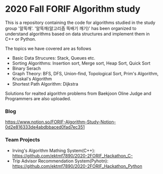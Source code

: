 # 2020 Fall FORIF Algorithm study
This is a repository containing the code for algorithms studied in the study group '알뚝깨'. '알뚝깨(알고리즘 뚝배기 깨기)' has been organized to understand algorithms based on data structures and implement them in C++ or Python. 

The topics we have covered are as follows
* Basic Data Strucures: Stack, Queues etc.
* Sorting Algorithms: Insertion sort, Merge sort, Heap Sort, Quick Sort
* Binary Serach
* Graph Theory: BFS, DFS, Union-find, Topological Sort, Prim's Algorithm, Kruskal's Algorithm
* Shortest Path Algorithm: Dijkstra

Solutions for realted algorithm problems from Baekjoon Oline Judge and Programmers are also uploaded.

### Blog
https://www.notion.so/FORIF-Algorithm-Study-Notion-0d2e816333de4abdbbaced0fad7ec351

### Team Projects
* Irving's Algorithm Mathing System(C++): https://github.com/ektmf7890/2020-2FORIF_Hackathon_C-
* Trip Advisor Recommendation System(Pyhotn): https://github.com/ektmf7890/2020-2FORIF_Hackathon_Python

